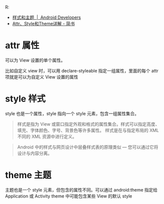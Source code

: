 R:
* [样式和主题  |  Android Developers](https://developer.android.com/guide/topics/ui/themes.html?hl=zh-cn#ApplyingStyles)
* [Attr、Style和Theme详解 - 简书](https://www.jianshu.com/p/dd79220b47dd)
# attr 属性
可以为 View 设置的单个属性。

比如自定义 view 时，可以用 declare-styleable 指定一组属性，里面的每个 attr 项就是可以为自定义 View 设置的属性


# style 样式
style 也是一个属性，style 指向一个 style 元素，包含一组属性集合。
> 样式是指为 View 或窗口指定外观和格式的属性集合。样式可以指定高度、填充、字体颜色、字号、背景色等许多属性。 样式是在与指定布局的 XML 不同的 XML 资源中进行定义。

> Android 中的样式与网页设计中层叠样式表的原理类似 — 您可以通过它将设计与内容分离。

# theme 主题
主题也是一个 style 元素，但包含的属性不同。可以通过 android:theme 指定给 Application 或 Activity
theme 中可能包含某些 View 的默认 style